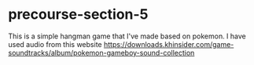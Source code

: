 # precourse-section-5
This is a simple hangman game that I've made based on pokemon.
I have used audio from this website https://downloads.khinsider.com/game-soundtracks/album/pokemon-gameboy-sound-collection
